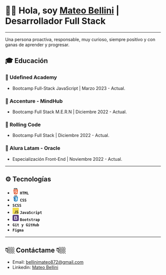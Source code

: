 # 👋🏼 Hola, soy [Mateo Bellini](https://www.linkedin.com/in/mateo-bellini) | Desarrollador Full Stack

---

Una persona proactiva, responsable, muy curioso, siempre positivo y con ganas de aprender y progresar.

## 🎓 Educación

### 💎 Udefined Academy

* Bootcamp Full-Stack JavaScript | Marzo 2023 - Actual.

### 💎 Accenture - MindHub

* Bootcamp Full Stack M.E.R.N | Diciembre 2022 - Actual.

### 💎 Rolling Code

* Bootcamp Full Stack | Diciembre 2022 - Actual.

### 💎 Alura Latam - Oracle

* Especialización Front-End | Noviembre 2022 - Actual.

---

## ⚙ Tecnologías

- <code><img height="20" alt="html" src="https://raw.githubusercontent.com/github/explore/80688e429a7d4ef2fca1e82350fe8e3517d3494d/topics/html/html.png"></code>
**`HTML`**
- <code><img height="20" alt="css" src="https://raw.githubusercontent.com/github/explore/80688e429a7d4ef2fca1e82350fe8e3517d3494d/topics/css/css.png"></code>
**`CSS`**
- **`SCSS`**
- <code><img height="20" alt="javascript" src="https://raw.githubusercontent.com/github/explore/80688e429a7d4ef2fca1e82350fe8e3517d3494d/topics/javascript/javascript.png"></code> 
**`JavaScript`**
- <code><img height="20" alt="bootstrap" src="https://raw.githubusercontent.com/github/explore/80688e429a7d4ef2fca1e82350fe8e3517d3494d/topics/bootstrap/bootstrap.png"></code> 
**`Bootstrap`**
- **`Git y GitHub`**
- **`Figma`**

---

## 👇🏼 Contáctame 👇🏼

* Email: bellinimateo872@gmail.com
* Linkedin: [Mateo Bellini](https://www.linkedin.com/in/mateo-bellini)
